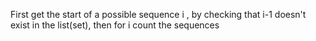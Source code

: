 First get the start of a possible sequence i , by checking that i-1 doesn't exist in the list(set), then for i count the sequences